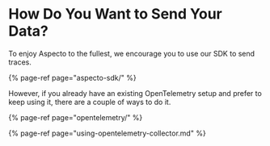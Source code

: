# How Do You Want to Send Your Data?

To enjoy Aspecto to the fullest, we encourage you to use our SDK to send traces.

{% page-ref page="aspecto-sdk/" %}

However, if you already have an existing OpenTelemetry setup and prefer to keep using it, there are a couple of ways to do it.

{% page-ref page="opentelemetry/" %}

{% page-ref page="using-opentelemetry-collector.md" %}



